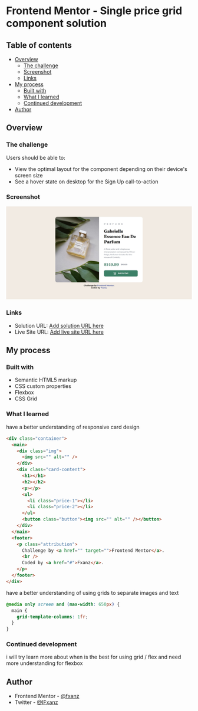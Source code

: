 # Frontend Mentor - Single price grid component solution

## Table of contents

- [Overview](#overview)
  - [The challenge](#the-challenge)
  - [Screenshot](#screenshot)
  - [Links](#links)
- [My process](#my-process)
  - [Built with](#built-with)
  - [What I learned](#what-i-learned)
  - [Continued development](#continued-development)
- [Author](#author)

## Overview

### The challenge

Users should be able to:

- View the optimal layout for the component depending on their device's screen size
- See a hover state on desktop for the Sign Up call-to-action

### Screenshot

![](./screenshot.png)

### Links

- Solution URL: [Add solution URL here](https://www.frontendmentor.io/solutions/single-price-component-using-css-grid-cvNZeGgr5R)
- Live Site URL: [Add live site URL here](https://fxanz.github.io/Frontendmentor-Product-Preview-Card-Component/)

## My process

### Built with

- Semantic HTML5 markup
- CSS custom properties
- Flexbox
- CSS Grid

### What I learned

have a better understanding of responsive card design

```html
<div class="container">
  <main>
    <div class="img">
      <img src="" alt="" />
    </div>
    <div class="card-content">
      <h1></h1>
      <h2></h2>
      <p></p>
      <ul>
        <li class="price-1"></li>
        <li class="price-2"></li>
      </ul>
      <button class="button"><img src="" alt="" /></button>
    </div>
  </main>
  <footer>
    <p class="attribution">
      Challenge by <a href="" target="">Frontend Mentor</a>.
      <br />
      Coded by <a href="#">Fxanz</a>.
    </p>
  </footer>
</div>
```

have a better understanding of using grids to separate images and text

```css
@media only screen and (max-width: 650px) {
  main {
    grid-template-columns: 1fr;
  }
}
```

### Continued development

i will try learn more about when is the best for using grid / flex and need more understanding for flexbox


## Author

- Frontend Mentor - [@fxanz](https://www.frontendmentor.io/profile/fxanz)
- Twitter - [@IFxanz](https://twitter.com/IFxanz)
